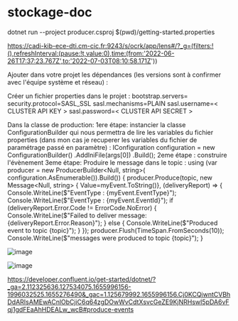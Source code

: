 # stockage-doc
dotnet run --project producer.csproj $(pwd)/getting-started.properties




https://cadi-kib-ece-dti.cm-cic.fr:9243/s/ocrk/app/lens#/?_g=(filters:!(),refreshInterval:(pause:!t,value:0),time:(from:'2022-06-26T17:37:23.767Z',to:'2022-07-03T08:10:58.171Z'))



Ajouter dans votre projet les dépendances (les versions sont à confirmer avec l'équipe système et réseau) : 

  <ItemGroup>
    <PackageReference Include="Confluent.Kafka" Version="1.8.2" />
    <PackageReference Include="Microsoft.Extensions.Configuration" Version="6.0.0" />
    <PackageReference Include="Microsoft.Extensions.Configuration.Binder" Version="6.0.0" />
    <PackageReference Include="Microsoft.Extensions.Configuration.Ini" Version="6.0.0" />
  </ItemGroup>

Créer un fichier properties dans le projet : 
bootstrap.servers=
security.protocol=SASL_SSL
sasl.mechanisms=PLAIN
sasl.username=< CLUSTER API KEY >
sasl.password=< CLUSTER API SECRET >

Dans la classe de production:
		1ere étape: instancier la classe ConfigurationBuilder qui nous permettra de lire les variables du fichier properties (dans mon cas je recuperer les variables du fichier de paramétrage passé en paramètre) :
	   IConfiguration configuration = new ConfigurationBuilder()
	            .AddIniFile(args[0])
	            .Build();
		2eme étape : construire l'évènement 
		3eme étape: Produire le message dans le topic : 
			using (var producer = new ProducerBuilder<Null, string>(
			            configuration.AsEnumerable()).Build())
			        {
			            producer.Produce(topic, new Message<Null, string> { Value=myEvent.ToString()},
			                    (deliveryReport) =>
			                    {   
			                        Console.WriteLine($"EventType : {myEvent.EventType}");
			                        Console.WriteLine($"EventType : {myEvent.EventId}");
			                        if (deliveryReport.Error.Code != ErrorCode.NoError)
			                        {
			                            Console.WriteLine($"Failed to deliver message: {deliveryReport.Error.Reason}");
			                        }
			                        else
			                        {
			                            Console.WriteLine($"Produced event to topic {topic}");
			                        }
			                    });
			            producer.Flush(TimeSpan.FromSeconds(10));
			            Console.WriteLine($"messages were produced to topic {topic}");
			        }
			












![image](https://user-images.githubusercontent.com/108058805/175831997-eba8b925-4b55-4ae4-ac72-2d9e1b124497.png)








![image](https://user-images.githubusercontent.com/108058805/175830315-b3a60416-e19c-4b59-8312-1ff6c7d86543.png)





https://developer.confluent.io/get-started/dotnet/?_ga=2.112325636.127534075.1655996156-1996032525.1655276490&_gac=1.125679992.1655996156.Cj0KCQjwntCVBhDdARIsAMEwACnlObCjiC6q64zgDOwWvCdtXsvcGeZE9KjNRHswI5pDA6vFqj1gdFEaAhHDEALw_wcB#produce-events
